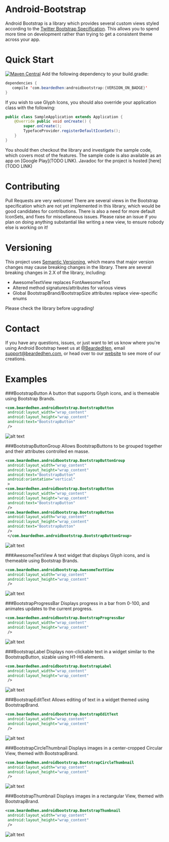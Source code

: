 Android-Bootstrap
=================
Android Bootstrap is a library which provides several custom views styled according to the
 [Twitter Bootstrap Specification](http://getbootstrap.com/). This allows you to spend more time
  on development rather than trying to get a consistent theme across your app.
  
  
Quick Start
===========
 [![Maven Central](https://maven-badges.herokuapp.com/maven-central/com.beardedhen/androidbootstrap/badge.svg)](https://maven-badges.herokuapp.com/maven-central/com.beardedhen/androidbootstrap)
 Add the following dependency to your build.gradle:
 
 ```java
 dependencies {
    compile 'com.beardedhen:androidbootstrap:{VERSION_ON_BADGE}'
 }
 ```
 
 If you wish to use Glyph Icons, you should also override your application class with the following:
 
 ```java
 public class SampleApplication extends Application {
     @Override public void onCreate() {
         super.onCreate();
         TypefaceProvider.registerDefaultIconSets();
     }
 }
 ```
 
 You should then checkout the library and investigate the sample code, which covers most of the features.
 The sample code is also available as an app on [Google Play](TODO LINK). Javadoc for the project
 is hosted [here](TODO LINK)
 
 
Contributing
============
Pull Requests are very welcome! There are several views in the Bootstrap specification which are not
 yet implemented in this library, which would be good candidates for contributions. There is also a
 need for more default IconSets, and fixes for miscellaneous issues. Please raise an issue if
 you plan on doing anything substantial like writing a new view, to ensure nobody else is working on it!
  
 
Versioning
==========
This project uses [Semantic Versioning](http://semver.org/), which means that major version changes
may cause breaking changes in the library. There are several breaking changes in 2.X of the library,
including:

- AwesomeTextView replaces FontAwesomeText
- Altered method signatures/attributes for various views
- Global BootstrapBrand/BootstrapSize attributes replace view-specific enums

Please check the library before upgrading!


Contact
=======
If you have any questions, issues, or just want to let us know where you're using Android Bootstrap
 tweet us at [@BeardedHen](https://twitter.com/beardedhen), email support@beardedhen.com,
  or head over to our [website](http://beardedhen.com/) to see more of our creations.


Examples
============


###BootstrapButton
A button that supports Glyph icons, and is themeable using Bootstrap Brands.
   ```xml
<com.beardedhen.androidbootstrap.BootstrapButton
    android:layout_width="wrap_content"
    android:layout_height="wrap_content"
    android:text="BootstrapButton"
    />
```
![alt text](https://raw.github.com/Bearded-Hen/Android-Bootstrap/master/images/bootstrap_button.png "BootstrapButton")


###BootstrapButtonGroup
Allows BootstrapButtons to be grouped together and their attributes controlled en masse.
   ```xml
<com.beardedhen.androidbootstrap.BootstrapButtonGroup
    android:layout_width="wrap_content"
    android:layout_height="wrap_content"
    android:text="BootstrapButton"
    android:orientation="vertical"
    >
<com.beardedhen.androidbootstrap.BootstrapButton
    android:layout_width="wrap_content"
    android:layout_height="wrap_content"
    android:text="BootstrapButton"
    />
<com.beardedhen.androidbootstrap.BootstrapButton
    android:layout_width="wrap_content"
    android:layout_height="wrap_content"
    android:text="BootstrapButton"
    />
    </com.beardedhen.androidbootstrap.BootstrapButtonGroup>
```
![alt text](https://raw.github.com/Bearded-Hen/Android-Bootstrap/master/images/bootstrap_button_group.png "BootstrapButtonGroup")


###AwesomeTextView
A text widget that displays Glyph icons, and is themeable using Bootstrap Brands.
   ```xml
<com.beardedhen.androidbootstrap.AwesomeTextView
    android:layout_width="wrap_content"
    android:layout_height="wrap_content"
    />
```
![alt text](https://raw.github.com/Bearded-Hen/Android-Bootstrap/master/images/awesome_text_view.png "AwesomeTextView")


###BootstrapProgressBar
Displays progress in a bar from 0-100, and animates updates to the current progress.
   ```xml
<com.beardedhen.androidbootstrap.BootstrapProgressBar
    android:layout_width="wrap_content"
    android:layout_height="wrap_content"
    />
```
![alt text](https://raw.github.com/Bearded-Hen/Android-Bootstrap/master/images/bootstrap_progress_bar.png "BootstrapProgressBar")


###BootstrapLabel
Displays non-clickable text in a widget similar to the BootstrapButton, sizable using H1-H6 elements.
   ```xml
<com.beardedhen.androidbootstrap.BootstrapLabel
    android:layout_width="wrap_content"
    android:layout_height="wrap_content"
    />
```
![alt text](https://raw.github.com/Bearded-Hen/Android-Bootstrap/master/images/bootstrap_label.png "BootstrapLabel")


###BootstrapEditText
Allows editing of text in a widget themed using BootstrapBrand.
   ```xml
<com.beardedhen.androidbootstrap.BootstrapEditText
    android:layout_width="wrap_content"
    android:layout_height="wrap_content"
    />
```
![alt text](https://raw.github.com/Bearded-Hen/Android-Bootstrap/master/images/bootstrap_edit_text.png "BootstrapEditText")


###BootstrapCircleThumbnail
Displays images in a center-cropped Circular View, themed with BootstrapBrand.
   ```xml
<com.beardedhen.androidbootstrap.BootstrapCircleThumbnail
    android:layout_width="wrap_content"
    android:layout_height="wrap_content"
    />
```
![alt text](https://raw.github.com/Bearded-Hen/Android-Bootstrap/master/images/bootstrap_circle_thumbnail.png "BootstrapCircleThumbnail")


###BootstrapThumbnail
Displays images in a rectangular View, themed with BootstrapBrand.
   ```xml
<com.beardedhen.androidbootstrap.BootstrapThumbnail
    android:layout_width="wrap_content"
    android:layout_height="wrap_content"
    />
```
![alt text](https://raw.github.com/Bearded-Hen/Android-Bootstrap/master/images/bootstrap_thumbnail.png "BootstrapThumbnail")

